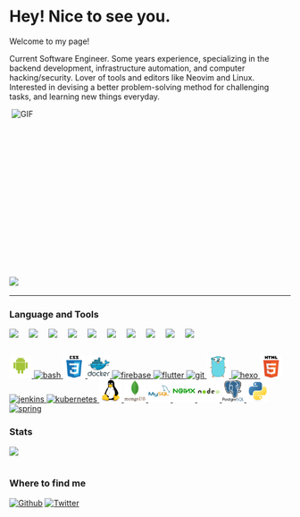 # Hey! Nice to see you.

Welcome to my page!

Current Software Engineer. Some years experience, specializing in the backend development, infrastructure automation, and computer hacking/security. Lover of tools and editors like Neovim and Linux. Interested in devising a better problem-solving method for challenging tasks, and learning new things everyday.

<img align="right" alt="GIF" src="https://media.tenor.com/QCFRmDsFOyYAAAAM/richter-belmont-alucard.gif" width="500" height="300" />

<img src="https://komarev.com/ghpvc/?username=regalk13&style=for-the-badge" />

---

### Language and Tools

<img align="left" width="35px" src="https://cdn.jsdelivr.net/gh/devicons/devicon/icons/rust/rust-plain.svg" />
<img align="left" width="35px" src="https://cdn.jsdelivr.net/gh/devicons/devicon/icons/c/c-plain.svg" />
<img align="left" width="35px" src="https://cdn.jsdelivr.net/gh/devicons/devicon/icons/cplusplus/cplusplus-plain.svg" />
<img align="left" width="35px"  src="https://cdn.jsdelivr.net/gh/devicons/devicon/icons/python/python-original.svg" />
<img align="left" width="35px" src="https://cdn.jsdelivr.net/gh/devicons/devicon/icons/javascript/javascript-plain.svg" />
<img align="left" width="35px" src="https://cdn.jsdelivr.net/gh/devicons/devicon/icons/typescript/typescript-plain.svg" />
<img align="left" width="35px"  src="https://cdn.jsdelivr.net/gh/devicons/devicon/icons/kotlin/kotlin-plain.svg" />
<img align="left" width="35px" src="https://cdn.jsdelivr.net/gh/devicons/devicon/icons/java/java-original.svg" />
<img align="left" width="35px"  src="https://cdn.jsdelivr.net/gh/devicons/devicon/icons/react/react-original.svg" />
<img align="left" width="35px" src="https://cdn.jsdelivr.net/gh/devicons/devicon/icons/vuejs/vuejs-original.svg" />
<br>
<br>
<p align="left"> <a href="https://developer.android.com" target="_blank"> <img src="https://raw.githubusercontent.com/devicons/devicon/master/icons/android/android-original-wordmark.svg" alt="android" width="40" height="40"/> </a> <a href="https://www.gnu.org/software/bash/" target="_blank"> <img src="https://www.vectorlogo.zone/logos/gnu_bash/gnu_bash-icon.svg" alt="bash" width="40" height="40"/> <a href="https://www.w3schools.com/css/" target="_blank"> <img src="https://raw.githubusercontent.com/devicons/devicon/master/icons/css3/css3-original-wordmark.svg" alt="css3" width="40" height="40"/> </a> <a href="https://www.docker.com/" target="_blank"> <img src="https://raw.githubusercontent.com/devicons/devicon/master/icons/docker/docker-original-wordmark.svg" alt="docker" width="40" height="40"/> </a> <a href="https://firebase.google.com/" target="_blank"> <img src="https://www.vectorlogo.zone/logos/firebase/firebase-icon.svg" alt="firebase" width="40" height="40"/> </a> <a href="https://flutter.dev" target="_blank"> <img src="https://www.vectorlogo.zone/logos/flutterio/flutterio-icon.svg" alt="flutter" width="40" height="40"/> </a> <a href="https://git-scm.com/" target="_blank"> <img src="https://www.vectorlogo.zone/logos/git-scm/git-scm-icon.svg" alt="git" width="40" height="40"/> </a> <a href="https://golang.org" target="_blank"> <img src="https://raw.githubusercontent.com/devicons/devicon/master/icons/go/go-original.svg" alt="go" width="40" height="40"/> </a> <a href="hexo.io/" target="_blank"> <img src="https://www.vectorlogo.zone/logos/hexoio/hexoio-icon.svg" alt="hexo" width="40" height="40"/> </a> <a href="https://www.w3.org/html/" target="_blank"> <img src="https://raw.githubusercontent.com/devicons/devicon/master/icons/html5/html5-original-wordmark.svg" alt="html5" width="40" height="40"/> </a> <a href="https://www.jenkins.io" target="_blank"> <img src="https://www.vectorlogo.zone/logos/jenkins/jenkins-icon.svg" alt="jenkins" width="40" height="40"/>  <a href="https://kubernetes.io" target="_blank"> <img src="https://www.vectorlogo.zone/logos/kubernetes/kubernetes-icon.svg" alt="kubernetes" width="40" height="40"/> </a> <a href="https://www.linux.org/" target="_blank"> <img src="https://raw.githubusercontent.com/devicons/devicon/master/icons/linux/linux-original.svg" alt="linux" width="40" height="40"/> </a> <a href="https://www.mongodb.com/" target="_blank"> <img src="https://raw.githubusercontent.com/devicons/devicon/master/icons/mongodb/mongodb-original-wordmark.svg" alt="mongodb" width="40" height="40"/> </a> <a href="https://www.mysql.com/" target="_blank"> <img src="https://raw.githubusercontent.com/devicons/devicon/master/icons/mysql/mysql-original-wordmark.svg" alt="mysql" width="40" height="40"/> </a> <a href="https://www.nginx.com" target="_blank"> <img src="https://raw.githubusercontent.com/devicons/devicon/master/icons/nginx/nginx-original.svg" alt="nginx" width="40" height="40"/> </a> <a href="https://nodejs.org" target="_blank"> <img src="https://raw.githubusercontent.com/devicons/devicon/master/icons/nodejs/nodejs-original-wordmark.svg" alt="nodejs" width="40" height="40"/> </a> <a href="https://www.postgresql.org" target="_blank"> <img src="https://raw.githubusercontent.com/devicons/devicon/master/icons/postgresql/postgresql-original-wordmark.svg" alt="postgresql" width="40" height="40"/> </a> <a href="https://www.python.org" target="_blank"> <img src="https://raw.githubusercontent.com/devicons/devicon/master/icons/python/python-original.svg" alt="python" width="40" height="40"/> </a><a href="https://spring.io/" target="_blank"> <img src="https://www.vectorlogo.zone/logos/springio/springio-icon.svg" alt="spring" width="40" height="40"/> </a> </p>

### Stats
<img src = "https://github-readme-stats.vercel.app/api?username=regalk13&show_icons=true&theme=dark" width = 500 style="display: flex">
<br>
<h3>Where to find me</h3>
<p><a href="https://github.com/regalk13" target="_blank"><img alt="Github" src="https://img.shields.io/badge/GitHub-%2312100E.svg?&style=for-the-badge&logo=Github&logoColor=white" /></a> <a href="https://twitter.com/reg4Ik" target="_blank"><img alt="Twitter" src="https://img.shields.io/badge/twitter-%231DA1F2.svg?&style=for-the-badge&logo=twitter&logoColor=white" /></a>
</p>
